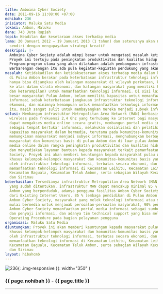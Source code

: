 ```yaml
---
title: Amboina Cyber Society
date: 2011-09-16 11:08:00 +07:00
nohibah: 236
inisiator: Maluku Satu Media
lokasi: Ambon, Maluku
dana: 743 Juta Rupiah
topik: Keadilan dan kesetaraan akses terhadap media
lama: 20 Januari 2012 – 19 Januari 2013 (1 tahun) dan seterusnya akan membiayai diri
  sendiri dengan mengupayakan strategi kreatif
deskripsi: |-
  Amboina Cyber Society adalah mimpi besar untuk mengatasi masalah ketidakadilan dan ketidaksetaraan akses terhadap media, baik media online maupun offline di Pulau Ambon akibat kelangkaan infrastruktur teknologi informasi, keterbatasan ekonomi, dan minimnya kapasistas masyarakat untuk memanfaatkan teknologi informasi.
  Proyek ini tertuju pada peningkatan produktivitas dan kualitas hidup masyarakat. Caranya yaitu dengan mengupayakan langkah-langkah strategis terkait peningkatan kapasitas dan pembentukan karakater masyarakat dalam bermedia. Penyediaan infrastruktur teknologi informasi yang berkualitas diharapkan mampu memberi peluang bagi masyarakat untuk mengakses dan memanfaatkan media online secara gratis, dapat terhubung satu dengan yang lain dan menjadi subyek informasi.
  Program-program utama yang akan dilakukan adalah pembangunan infrastruktur teknologi informasi, pemberdayaan kelompok-kelompok masyarakat dan komunitas-komunitas basis menjadi subyek informasi, dan pembangunan portal media Informasi sebagai tempat bertukar informasi antar masyarakat dalam pulau Ambon maupun masyarakat di luar pulau Ambon.
  Berbarengan dengan itu ada pula kegiatan-kegiatan pendukung yang akan dilakukan, yakni menyediakan layanan bantuan kepada masyarakat terkait pemanfaatan Ambon Cyber Society, pendampingan masyarakat terkait peningkatan kemampuan dalam mengelola informasi, sambil tetap menjalankan fungsi-fungsi organisasi
masalah: Ketidakadilan dan ketidaksetaraan akses terhadap media dalam kehidupan bermasyarakat
  di Pulau Ambon berakar pada keterbatasan infrastruktur teknologi informasi yang
  hanya bisa dijangkau oleh kalangan masyarakat di wilayah perkotaan, kalangan menengah
  ke atas dalam strata ekonomi, dan kalangan masyarakat yang memiliki kemampuan (pengetahuan
  dan keterampilan) untuk memanfaatkan teknologi informasi. Di sisi lain, sebagian
  besar masyarakat Pulau Ambon, belum memiliki kapasitas untuk memanfaatkan teknologi
  informasi sebab keterbatasan jangkauan infrastruktur teknologi informasi, keterbatasan
  ekonomi, dan minimnya kemampuan untuk memanfaatkan teknologi informasi. Oleh karena
  itu, masih sangat sulit untuk membayangkan mereka menjadi subyek informasi.
solusi: Membangun infrastuktur Metropolitan Area Network (MAN) berbasis teknologi
  wireless pada frekuensi 2,4 Ghz yang terhubung ke internet bagi masyarakat untuk
  dapat mengakses media online secara gratis, membangun portal media informasi bagi
  sebagai tempat bertukar informasi, melakukan sosialisasi dan pelatihan terkait peningkatan
  kapasitas masyarakat dalam bermedia, terutama pada komunitas-komunitas basis yang
  memungkinan masyarakat menjadi subyek informasi, menghubungkan berbagai kelompok
  masyarakat dan komunitas basis di pulau Ambon dan di luar pulau Ambon melalui portal
  media online dalam rangka peningkatan produktivitas dan kualitas hidup masyarakat,
  dan menyediakan layanan bantuan kepada masyarakat terkait pemanfaatan Amboina Cyber
  Society. Proyek ini akan memberi keuntungan kepada masyarakat pulau Ambon, secara
  khusus kelompok-kelompok masyarakat dan komunitas-komunitas basis yang tidak terjangkau
  oleh infrastruktur teknologi informasi, terbatas secara ekonomi, dan belum mampu
  memanfaatkan teknologi informasi di Kecamatan Leihitu, Kecamatan Leitimur Selatan,
  Kecamatan Baguala, Kecamatan Teluk Ambon, serta sebagian Wilayah Kecamatan Nusaniwe
  dan Sirimau
keberhasilan: Tersedianya infrastruktur Metropolitan Area Network (MAN) pada lokasi
  yang sudah ditentukan, infrastruktur MAN dapat mencakup minimal 85 % area Pulau
  Ambon yang berpenduduk, adanya pengguna fasilitas Ambon Cyber Society minimal 85%
  dari Existing Internet Users, 85 % lembaga pendidikan di Pulau Ambon memanfaatkan
  Ambon Cyber Society, masyarakat yang melek teknologi informasi atau yang terlatih
  mulai bermedia untuk menjawab persoalan-persoalan masyarakat, 90% pengguna fasilitas
  Ambon Cyber Society memanfaatkan portal media informasi sebagai sumber informasi
  dan penyaji informasi, dan adanya tim technical support yang bisa melaksanakan Standard
  Operating Procedure pada bagian pelayanan pengguna
organisasi: Maluku Satu Media
diuntungkan: Proyek ini akan memberi keuntungan kepada masyarakat pulau Ambon, secara
  khusus kelompok-kelompok masyarakat dan komunitas-komunitas basis yang tidak terjangkau
  oleh infrastruktur teknologi informasi, terbatas secara ekonomi, dan belum mampu
  memanfaatkan teknologi informasi di Kecamatan Leihitu, Kecamatan Leitimur Selatan,
  Kecamatan Baguala, Kecamatan Teluk Ambon, serta sebagian Wilayah Kecamatan Nusaniwe
  dan Sirimau
layout: hibahcmb
---
```


![236](/static/img/hibahcmb/236.png){: .img-responsive }{: width="350" }

### {{ page.nohibah }} - {{ page.title }}

---

